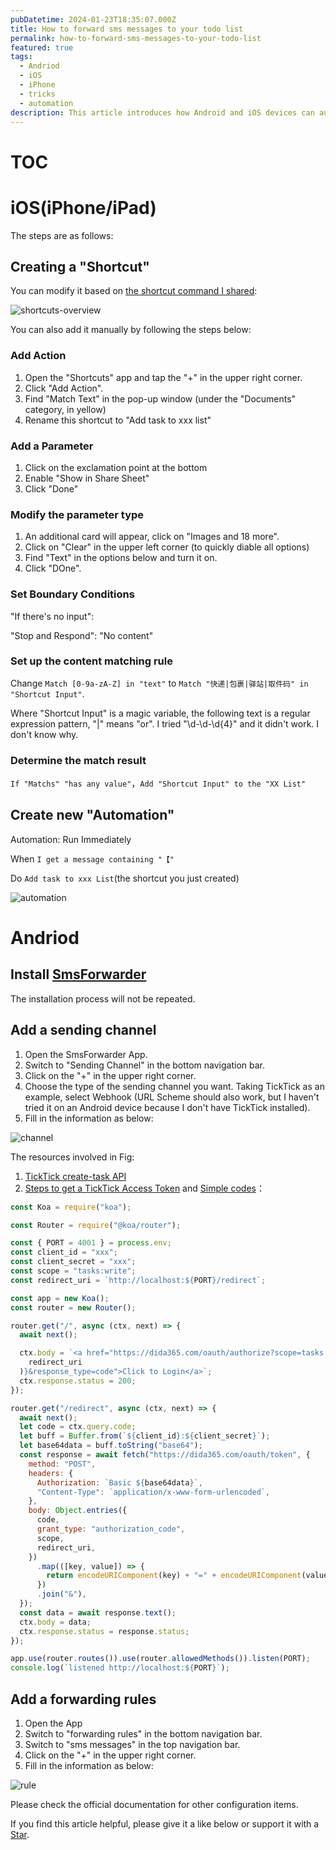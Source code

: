 ```yaml
---
pubDatetime: 2024-01-23T18:35:07.000Z
title: How to forward sms messages to your todo list
permalink: how-to-forward-sms-messages-to-your-todo-list
featured: true
tags:
  - Andriod
  - iOS
  - iPhone
  - tricks
  - automation
description: This article introduces how Android and iOS devices can automatically forward pickup codes from text messages to the TODO app, using TickTick as an example.
---
```


# TOC

# iOS(iPhone/iPad)

The steps are as follows:

## Creating a "Shortcut"

You can modify it based on [the shortcut command I shared](https://www.icloud.com/shortcuts/bfadc821175a4a93b3b9dddd836ea30b):

![shortcuts-overview](../../assets/images/forward-sms/shortcut.jpeg)

You can also add it manually by following the steps below:

### Add Action

1. Open the "Shortcuts" app and tap the "+" in the upper right corner.
1. Click "Add Action".
1. Find "Match Text" in the pop-up window (under the "Documents" category, in yellow)
1. Rename this shortcut to &quot;Add task to xxx list&quot;

### Add a Parameter

1.  Click on the exclamation point at the bottom
2.  Enable "Show in Share Sheet"
3.  Click "Done"

### Modify the parameter type

1.  An additional card will appear, click on "Images and 18 more".
2.  Click on "Clear" in the upper left corner (to quickly diable all options)
3.  Find "Text" in the options below and turn it on.
4.  Click "DOne".

### Set Boundary Conditions

"If there's no input":

"Stop and Respond": "No content"

### Set up the content matching rule

Change `Match [0-9a-zA-Z] in "text"` to `Match "快递|包裹|驿站|取件码" in "Shortcut Input"`.

Where "Shortcut Input" is a magic variable, the following text is a regular expression pattern, "|" means "or". I tried "\\d-\\d-\\d{4}" and it didn't work. I don't know why.

### Determine the match result

`If "Matchs" "has any value"`，`Add "Shortcut Input" to the "XX List"`

## Create new &quot;Automation&quot;

Automation: Run Immediately

When `I get a message containing "【"`

Do `Add task to xxx List`(the shortcut you just created)

![automation](../../assets/images/forward-sms/automation.jpeg)

# Andriod

## Install [SmsForwarder](https://github.com/pppscn/SmsForwarder)

The installation process will not be repeated.

## Add a sending channel

1. Open the SmsForwarder App.
2. Switch to "Sending Channel" in the bottom navigation bar.
3. Click on the "+" in the upper right corner.
4. Choose the type of the sending channel you want. Taking TickTick as an example, select Webhook (URL Scheme should also work, but I haven't tried it on an Android device because I don't have TickTick installed).
5. Fill in the information as below:

![channel](../../assets/images/forward-sms/channel.jpg)

The resources involved in Fig:

1. [TickTick create-task API](https://developer.dida365.com/api#/openapi?id=create-task)
2. [Steps to get a TickTick Access Token](https://developer.dida365.com/api#/openapi?id=get-access-token) and [Simple codes](https://gist.github.com/bowencool/7da8630dafe9d07e7e004def2dcb851b)：

```js
const Koa = require("koa");

const Router = require("@koa/router");

const { PORT = 4001 } = process.env;
const client_id = "xxx";
const client_secret = "xxx";
const scope = "tasks:write";
const redirect_uri = `http://localhost:${PORT}/redirect`;

const app = new Koa();
const router = new Router();

router.get("/", async (ctx, next) => {
  await next();

  ctx.body = `<a href="https://dida365.com/oauth/authorize?scope=tasks:write&client_id=${client_id}&state=state&redirect_uri=${encodeURIComponent(
    redirect_uri
  )}&response_type=code">Click to Login</a>`;
  ctx.response.status = 200;
});

router.get("/redirect", async (ctx, next) => {
  await next();
  let code = ctx.query.code;
  let buff = Buffer.from(`${client_id}:${client_secret}`);
  let base64data = buff.toString("base64");
  const response = await fetch("https://dida365.com/oauth/token", {
    method: "POST",
    headers: {
      Authorization: `Basic ${base64data}`,
      "Content-Type": `application/x-www-form-urlencoded`,
    },
    body: Object.entries({
      code,
      grant_type: "authorization_code",
      scope,
      redirect_uri,
    })
      .map(([key, value]) => {
        return encodeURIComponent(key) + "=" + encodeURIComponent(value);
      })
      .join("&"),
  });
  const data = await response.text();
  ctx.body = data;
  ctx.response.status = response.status;
});

app.use(router.routes()).use(router.allowedMethods()).listen(PORT);
console.log(`listened http://localhost:${PORT}`);
```

## Add a forwarding rules

1. Open the App
2. Switch to "forwarding rules" in the bottom navigation bar.
3. Switch to "sms messages" in the top navigation bar.
4. Click on the "+" in the upper right corner.
5. Fill in the information as below:

![rule](../../assets/images/forward-sms/rule.jpg)

Please check the official documentation for other configuration items.

If you find this article helpful, please give it a like below or support it with a [Star](https://github.com/bowencool/blog).
